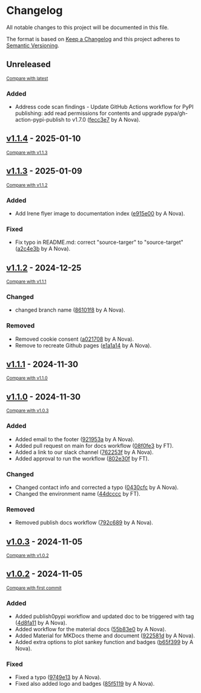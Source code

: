 # Changelog

All notable changes to this project will be documented in this file.

The format is based on [Keep a Changelog](http://keepachangelog.com/en/1.0.0/)
and this project adheres to [Semantic Versioning](http://semver.org/spec/v2.0.0.html).

<!-- insertion marker -->
## Unreleased

<small>[Compare with latest](https://github.com/fox-techniques/irene-sankey/compare/v1.1.4...HEAD)</small>

### Added

- Address code scan findings - Update GitHub Actions workflow for PyPI publishing: add read permissions for contents and upgrade pypa/gh-action-pypi-publish to v1.7.0 ([fecc3e7](https://github.com/fox-techniques/irene-sankey/commit/fecc3e71fe8d587efdd3072d3e889c4321cb6fe9) by A Nova).

<!-- insertion marker -->
## [v1.1.4](https://github.com/fox-techniques/irene-sankey/releases/tag/v1.1.4) - 2025-01-10

<small>[Compare with v1.1.3](https://github.com/fox-techniques/irene-sankey/compare/v1.1.3...v1.1.4)</small>

## [v1.1.3](https://github.com/fox-techniques/irene-sankey/releases/tag/v1.1.3) - 2025-01-09

<small>[Compare with v1.1.2](https://github.com/fox-techniques/irene-sankey/compare/v1.1.2...v1.1.3)</small>

### Added

- Add Irene flyer image to documentation index ([e915e00](https://github.com/fox-techniques/irene-sankey/commit/e915e00f7c754780e3d5e06f6dac8920631d6cf5) by A Nova).

### Fixed

- Fix typo in README.md: correct "source-targer" to "source-target" ([a2c4e3b](https://github.com/fox-techniques/irene-sankey/commit/a2c4e3b8c7c2ac6fc1cdd13d0b21ab77cf879a57) by A Nova).

## [v1.1.2](https://github.com/fox-techniques/irene-sankey/releases/tag/v1.1.2) - 2024-12-25

<small>[Compare with v1.1.1](https://github.com/fox-techniques/irene-sankey/compare/v1.1.1...v1.1.2)</small>

### Changed

- changed branch name ([86101f8](https://github.com/fox-techniques/irene-sankey/commit/86101f8ee6fb44aa9beea1b852e39245c02e1690) by A Nova).

### Removed

- Removed cookie consent ([a021708](https://github.com/fox-techniques/irene-sankey/commit/a021708ed60279ada255fd1f82acaeb7cf167db6) by A Nova).
- Remove to recreate Github pages ([e1a1a14](https://github.com/fox-techniques/irene-sankey/commit/e1a1a14d5421785fe600f61d8405ccc3eaf0f8ef) by A Nova).

## [v1.1.1](https://github.com/fox-techniques/irene-sankey/releases/tag/v1.1.1) - 2024-11-30

<small>[Compare with v1.1.0](https://github.com/fox-techniques/irene-sankey/compare/v1.1.0...v1.1.1)</small>

## [v1.1.0](https://github.com/fox-techniques/irene-sankey/releases/tag/v1.1.0) - 2024-11-30

<small>[Compare with v1.0.3](https://github.com/fox-techniques/irene-sankey/compare/v1.0.3...v1.1.0)</small>

### Added

- Added email to the footer ([921953a](https://github.com/fox-techniques/irene-sankey/commit/921953a4e5d589bb1a08231df7825e5c50a73bfe) by A Nova).
- Added pull request on main for docs workflow ([08f0fe3](https://github.com/fox-techniques/irene-sankey/commit/08f0fe30f31039fabf67fd7f6c89ef777f83035a) by FT).
- Added a link to our slack channel ([762253f](https://github.com/fox-techniques/irene-sankey/commit/762253fdc52a178859258dd39627bbc1d5eb46e3) by A Nova).
- Added approval to run the workflow ([802e30f](https://github.com/fox-techniques/irene-sankey/commit/802e30f3842f4c65b8a661c74ce4c01c11362e9f) by FT).

### Changed

- Changed contact info and corrected a typo ([0430cfc](https://github.com/fox-techniques/irene-sankey/commit/0430cfc3986f68a0c6408896a2084898405380ab) by A Nova).
- Changed the environment name ([44dcccc](https://github.com/fox-techniques/irene-sankey/commit/44dcccc3abbb1f8590445fc52f583befa57877fd) by FT).

### Removed

- Removed publish docs workflow ([792c689](https://github.com/fox-techniques/irene-sankey/commit/792c689c24a3289cf0ad072f09c18323b41f0787) by A Nova).

## [v1.0.3](https://github.com/fox-techniques/irene-sankey/releases/tag/v1.0.3) - 2024-11-05

<small>[Compare with v1.0.2](https://github.com/fox-techniques/irene-sankey/compare/v1.0.2...v1.0.3)</small>

## [v1.0.2](https://github.com/fox-techniques/irene-sankey/releases/tag/v1.0.2) - 2024-11-05

<small>[Compare with first commit](https://github.com/fox-techniques/irene-sankey/compare/33605d918f4f6c3f3cdc168ee5a2faebe679460a...v1.0.2)</small>

### Added

- Added publish0pypi workflow and updated doc to be triggered with tag ([4d8fa11](https://github.com/fox-techniques/irene-sankey/commit/4d8fa11ff9ca99b2da0ab174d0c9c5a46c037f89) by A Nova).
- Added workflow for the material docs ([55b83e0](https://github.com/fox-techniques/irene-sankey/commit/55b83e07cdedd3dfb933b2fd184a6f1b0cb954c9) by A Nova).
- Added Material for MKDocs theme and document ([922581d](https://github.com/fox-techniques/irene-sankey/commit/922581dd32845de4de2ea9cc785afa8a1eac7513) by A Nova).
- Added extra options to plot sankey function and badges ([b65f399](https://github.com/fox-techniques/irene-sankey/commit/b65f399164ab157e678fc57888ecafb2e476e813) by A Nova).

### Fixed

- Fixed a typo ([9749e13](https://github.com/fox-techniques/irene-sankey/commit/9749e13010993f49fb064c290f3db44aca95e6a0) by A Nova).
- Fixed also added logo and badges ([85f5119](https://github.com/fox-techniques/irene-sankey/commit/85f51196f0be50100612f07061bdf5dee216025f) by A Nova).

